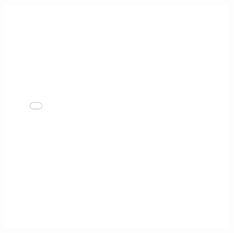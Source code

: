 <style type="text/css">
.map-bgd {
  position: absolute;
  width: 100%;
  height: 100%;
  background-image: url('map_background.png');
}
</style>
<body>
<div class="map-bgd">
  
<div class="map">
<iframe width="600px" height="600px" frameborder="0" allowfullscreen src="//umap.openstreetmap.fr/it/map/caccia-al-tesoro_439547?scaleControl=true&miniMap=false&scrollWheelZoom=true&zoomControl=true&allowEdit=false&moreControl=false&searchControl=true&tilelayersControl=false&embedControl=false&datalayersControl=false&onLoadPanel=undefined&captionBar=false&fullscreenControl=true&measureControl=false&locateControl=false&editinosmControl=false"></iframe>
</div>

</div>
</body>
